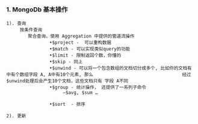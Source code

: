 ### 1. MongoDb 基本操作
    
    1). 查询
         按条件查询
            聚合查询，使用 Aggregation 中提供的管道流操作
                    •$project -  可以重构数据
                    •$match - 可以实现类似query的功能
                    •$limit - 限制返回个数，你懂的
                    •$skip - 同上
                    •$unwind - 可以将一个包含数组的文档切分成多个, 比如你的文档有 中有个数组字段 A, A中有10个元素, 那么                                 经过 $unwind处理后会产生10个文档，这些文档只有 字段 A不同
                    •$group - 统计操作， 还提供了一系列子命令
                         –$avg, $sum …

                    •$sort  - 排序

    2). 更新

    
   
